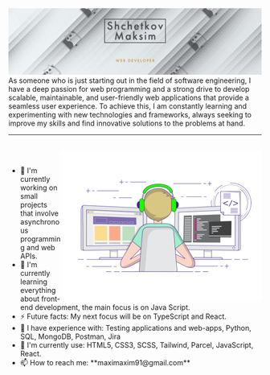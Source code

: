 <img src="./assets/cur_banner2.png">
<br>
As someone who is just starting out in the field of software engineering, I have a deep passion for web programming and a strong drive to develop scalable, maintainable, and user-friendly web applications that provide a seamless user experience. To achieve this, I am constantly learning and experimenting with new technologies and frameworks, always seeking to improve my skills and find innovative solutions to the problems at hand.
<hr height="5px">
<br>
<img align="right" alt="GIF" src="./assets/gif1.gif" width="400px"/>
<br>
<ul>
  <li>🔭 I'm currently working on small projects that involve asynchronous programming and web APIs.</li>
  <li>🌱 I'm currently learning everything about front-end development, the main focus is on Java Script.</li>
  <li>⚡ Future facts: My next focus will be on TypeScript and React.</li>
  <li>📖 I have experience with: Testing applications and web-apps, Python, SQL, MongoDB, Postman, Jira</li>
  <li>🚀 I'm currently use: HTML5, CSS3, SCSS, Tailwind, Parcel, JavaScript, React.</li>
  <li>📫 How to reach me: **maximaxim91@gmail.com**</li>
</ul>


